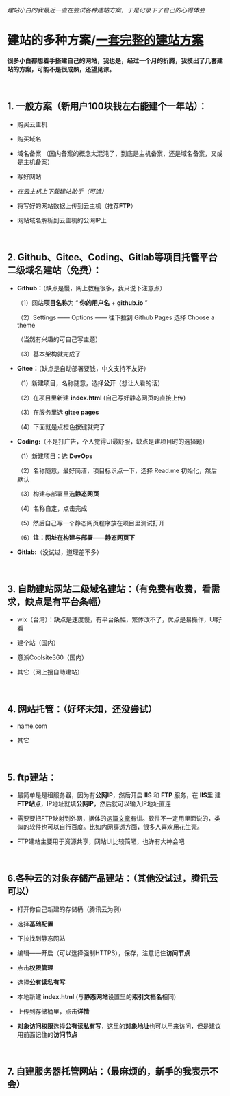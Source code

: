 *建站小白的我最近一直在尝试各种建站方案，于是记录下了自己的心得体会*

# 建站的多种方案/[一套完整的建站方案](/%E4%B8%80%E5%A5%97%E5%AE%8C%E6%95%B4%E7%9A%84%E5%BB%BA%E7%AB%99%E6%96%B9%E6%A1%88.md)

**很多小白都想着手搭建自己的网站，我也是，经过一个月的折腾，我摸出了几套建站的方案，可能不是很成熟，还望见谅。**


<br />

## 1. 一般方案（新用户100块钱左右能建个一年站）：



* 购买云主机

  

* 购买域名

  

* 域名备案
（国内备案的概念太混沌了，到底是主机备案，还是域名备案，又或是主机备案）

  

* 写好网站

  

* *在云主机上下载建站助手（可选）*

  

* 将写好的网站数据上传到云主机（推荐**FTP**）

  

* 网站域名解析到云主机的公网IP上

  

<br />  

## 2. Github、Gitee、Coding、Gitlab等项目托管平台二级域名建站（免费）：



* **Github：**（缺点是慢，网上教程很多，我只说下注意点）

  

  （1）网站**项目名称**为 “ **你的用户名** + **github.io** ”

  

  （2）Settings —— Options —— 往下拉到 Github Pages 选择 Choose a theme

  （当然有兴趣的可自己写主题）

  

  （3）基本架构就完成了

  

* **Gitee：**（缺点是自动部署要钱，中文支持不友好）

  

  （1）新建项目，名称随意，选择**公开**（想让人看的话）

  

  （2）在项目里新建 **index.html** (自己写好静态网页的直接上传)

  

  （3）在服务里选 **gitee pages** 

  

  （4）下面就是点橙色按键就完了

  

* **Coding:**（不是打广告，个人觉得UI最舒服，缺点是建项目时的选择题）

  

  （1）新建项目：选 **DevOps** 

  

  （2）名称随意，最好简洁，项目标识点一下，选择 Read.me 初始化，然后默认

  

  （3）构建与部署里选**静态网页**

  

  （4）名称自定，点击完成

  

  （5）然后自己写一个静态网页程序放在项目里测试打开

  

  （6）**注：**网址在**构建与部署——静态网页下**

  

* **Gitlab:**（没试过，道理差不多）



<br />

## 3. 自助建站网站二级域名建站：（有免费有收费，看需求，缺点是有平台条幅）



* wix（台湾）：缺点是速度慢，有平台条幅，繁体改不了，优点是易操作，UI好看

  

* 建个站（国内）

  

* 意派Coolsite360（国内）

  

* 其它（网上搜自助建站）



<br />

## 4. 网站托管：（好坏未知，还没尝试）



* name.com

  

* 其它



<br />

## 5. ftp建站：



* 最简单是是租服务器，因为有**公网IP**，然后开启 **IIS** 和 **FTP** 服务，在 **IIS**里 建 **FTP站点**，IP地址就填**公网IP**，然后就可以输入IP地址直连

  

* 需要要把FTP映射到外网，据体的[这篇文章](http://www.nat123.com/Pages_8_261.jsp)有讲。软件不一定用里面说的，类似的软件也可以自行百度。比如内网穿透方面，很多人喜欢用花生壳。

  

* FTP建站主要用于资源共享，网站UI比较简陋，也许有大神会吧



<br />

## 6.各种云的对象存储产品建站：（其他没试过，腾讯云可以）



* 打开你自己新建的存储桶（腾讯云为例）

  

* 选择**基础配置**

  

* 下拉找到静态网站

  

* 编辑——开启（可以选择强制HTTPS），保存，注意记住**访问节点**

  

* 点击**权限管理**

  

* 选择**公有读私有写**

  

* 本地新建 **index.html** (与**静态网站**设置里的**索引文档名**相同)

  

* 上传到存储桶里，点击**详情**

  

* **对象访问权限**选择**公有读私有写**，这里的**对象地址**也可以用来访问，但是建议用前面记住的**访问节点**



<br />

## 7. 自建服务器托管网站：（最麻烦的，新手的我表示不会）
